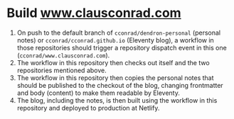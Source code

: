 # Build www.clausconrad.com

1. On push to the default branch of `cconrad/dendron-personal` (personal notes) or `cconrad/cconrad.github.io` (Eleventy blog), a workflow in those repositories should trigger a repository dispatch event in this one (`cconrad/www.clausconrad.com`).
2. The workflow in this repository then checks out itself and the two repositories mentioned above.
3. The workflow in this repository then copies the personal notes that should be published to the checkout of the blog, changing frontmatter and body (content) to make them readable by Eleventy.
4. The blog, including the notes, is then built using the workflow in this repository and deployed to production at Netlify.
